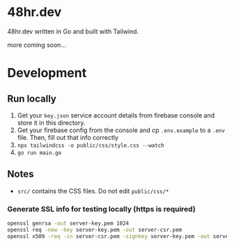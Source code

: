 48hr.dev
===

48hr.dev written in Go and built with Tailwind.

more coming soon...

# Development

## Run locally

1. Get your `key.json` service account details from firebase console and store it in this directory.
2. Get your firebase config from the console and cp `.env.example` to a `.env` file. Then, fill out that info correctly
3. `npx tailwindcss -o public/css/style.css --watch`
4. `go run main.go`

## Notes
* `src/` contains the CSS files. Do not edit `public/css/*`

### Generate SSL info for testing locally (https is required)

```sh
openssl genrsa -out server-key.pem 1024
openssl req -new -key server-key.pem -out server-csr.pem
openssl x509 -req -in server-csr.pem -signkey server-key.pem -out server-cert.pem
```
